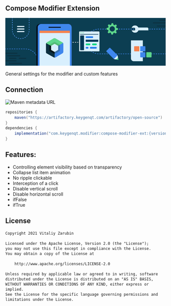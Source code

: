 ## Compose Modifier Extension

![picture](https://github.com/keygenqt/compose-modifier-ext/blob/master/data/just-image.png?raw=true)

General settings for the modifier and custom features

## Connection

![Maven metadata URL](https://img.shields.io/maven-metadata/v?metadataUrl=https%3A%2F%2Fartifactory.keygenqt.com%2Fartifactory%2Fopen-source%2Fcom%2Fkeygenqt%2Fmodifier%2Fcompose-modifier-ext%2Fmaven-metadata.xml)

```gradle
repositories {
    maven("https://artifactory.keygenqt.com/artifactory/open-source")
}
dependencies {
    implementation("com.keygenqt.modifier:compose-modifier-ext:{version}")
}
```

## Features:

* Controlling element visibility based on transparency
* Collapse list item animation
* No ripple clickable
* Interception of a click
* Disable vertical scroll
* Disable horizontal scroll
* ifFalse
* ifTrue

## License

```
Copyright 2021 Vitaliy Zarubin

Licensed under the Apache License, Version 2.0 (the "License");
you may not use this file except in compliance with the License.
You may obtain a copy of the License at

    http://www.apache.org/licenses/LICENSE-2.0

Unless required by applicable law or agreed to in writing, software
distributed under the License is distributed on an "AS IS" BASIS,
WITHOUT WARRANTIES OR CONDITIONS OF ANY KIND, either express or implied.
See the License for the specific language governing permissions and
limitations under the License.
```
